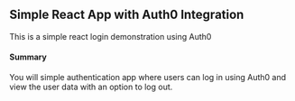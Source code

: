 ## Simple React App with Auth0 Integration

This is a simple react login demonstration using Auth0 

#### Summary
You will simple authentication app where users can log in using Auth0 and view the user data with an option to log out.




